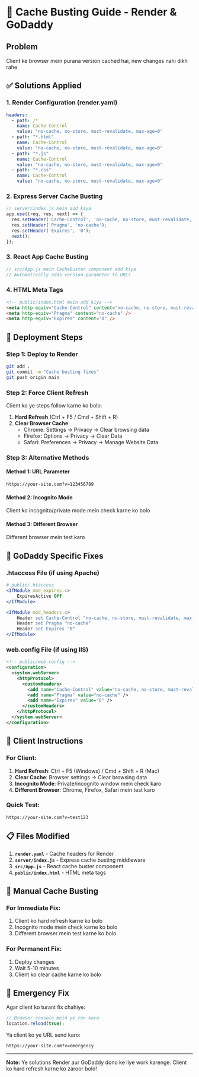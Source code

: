# 🔄 Cache Busting Guide - Render & GoDaddy

## Problem
Client ke browser mein purana version cached hai, new changes nahi dikh rahe

## ✅ Solutions Applied

### 1. **Render Configuration (render.yaml)**
```yaml
headers:
  - path: /*
    name: Cache-Control
    value: "no-cache, no-store, must-revalidate, max-age=0"
  - path: "*.html"
    name: Cache-Control
    value: "no-cache, no-store, must-revalidate, max-age=0"
  - path: "*.js"
    name: Cache-Control
    value: "no-cache, no-store, must-revalidate, max-age=0"
  - path: "*.css"
    name: Cache-Control
    value: "no-cache, no-store, must-revalidate, max-age=0"
```

### 2. **Express Server Cache Busting**
```javascript
// server/index.js mein add kiya
app.use((req, res, next) => {
  res.setHeader('Cache-Control', 'no-cache, no-store, must-revalidate, max-age=0');
  res.setHeader('Pragma', 'no-cache');
  res.setHeader('Expires', '0');
  next();
});
```

### 3. **React App Cache Busting**
```javascript
// src/App.js mein CacheBuster component add kiya
// Automatically adds version parameter to URLs
```

### 4. **HTML Meta Tags**
```html
<!-- public/index.html mein add kiya -->
<meta http-equiv="Cache-Control" content="no-cache, no-store, must-revalidate" />
<meta http-equiv="Pragma" content="no-cache" />
<meta http-equiv="Expires" content="0" />
```

## 🚀 Deployment Steps

### Step 1: Deploy to Render
```bash
git add .
git commit -m "Cache busting fixes"
git push origin main
```

### Step 2: Force Client Refresh
Client ko ye steps follow karne ko bolo:

1. **Hard Refresh** (Ctrl + F5 / Cmd + Shift + R)
2. **Clear Browser Cache**:
   - Chrome: Settings → Privacy → Clear browsing data
   - Firefox: Options → Privacy → Clear Data
   - Safari: Preferences → Privacy → Manage Website Data

### Step 3: Alternative Methods

#### Method 1: URL Parameter
```
https://your-site.com?v=123456789
```

#### Method 2: Incognito Mode
Client ko incognito/private mode mein check karne ko bolo

#### Method 3: Different Browser
Different browser mein test karo

## 🔧 GoDaddy Specific Fixes

### .htaccess File (if using Apache)
```apache
# public/.htaccess
<IfModule mod_expires.c>
    ExpiresActive Off
</IfModule>

<IfModule mod_headers.c>
    Header set Cache-Control "no-cache, no-store, must-revalidate, max-age=0"
    Header set Pragma "no-cache"
    Header set Expires "0"
</IfModule>
```

### web.config File (if using IIS)
```xml
<!-- public/web.config -->
<configuration>
  <system.webServer>
    <httpProtocol>
      <customHeaders>
        <add name="Cache-Control" value="no-cache, no-store, must-revalidate, max-age=0" />
        <add name="Pragma" value="no-cache" />
        <add name="Expires" value="0" />
      </customHeaders>
    </httpProtocol>
  </system.webServer>
</configuration>
```

## 🎯 Client Instructions

### For Client:
1. **Hard Refresh**: Ctrl + F5 (Windows) / Cmd + Shift + R (Mac)
2. **Clear Cache**: Browser settings → Clear browsing data
3. **Incognito Mode**: Private/incognito window mein check karo
4. **Different Browser**: Chrome, Firefox, Safari mein test karo

### Quick Test:
```
https://your-site.com?v=test123
```

## 📋 Files Modified

1. **`render.yaml`** - Cache headers for Render
2. **`server/index.js`** - Express cache busting middleware
3. **`src/App.js`** - React cache buster component
4. **`public/index.html`** - HTML meta tags

## 🔄 Manual Cache Busting

### For Immediate Fix:
1. Client ko hard refresh karne ko bolo
2. Incognito mode mein check karne ko bolo
3. Different browser mein test karne ko bolo

### For Permanent Fix:
1. Deploy changes
2. Wait 5-10 minutes
3. Client ko clear cache karne ko bolo

## 🚨 Emergency Fix

Agar client ko turant fix chahiye:

```javascript
// Browser console mein ye run karo
location.reload(true);
```

Ya client ko ye URL send karo:
```
https://your-site.com?v=emergency
```

---

**Note:** Ye solutions Render aur GoDaddy dono ke liye work karenge. Client ko hard refresh karne ko zaroor bolo! 